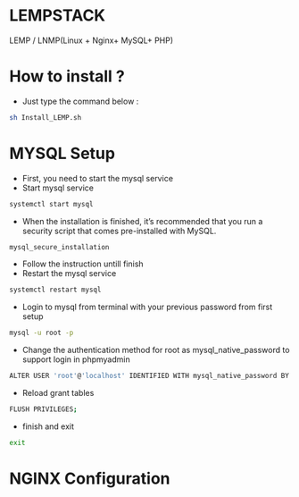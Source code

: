 # LEMPSTACK
LEMP / LNMP(Linux + Nginx+ MySQL+ PHP)

# How to install ?
- Just type the command below :
``` bash
sh Install_LEMP.sh
```

# MYSQL Setup
- First, you need to start the mysql service
- Start mysql service
```bash
systemctl start mysql
```
- When the installation is finished, it’s recommended that you run a security script that comes pre-installed with MySQL.
```bash
mysql_secure_installation
```
- Follow the instruction untill finish
- Restart the mysql service
```bash
systemctl restart mysql
```
- Login to mysql from terminal with your previous password from first setup
```bash
mysql -u root -p
```
- Change the authentication method for root as mysql_native_password to support login in phpmyadmin
```bash
ALTER USER 'root'@'localhost' IDENTIFIED WITH mysql_native_password BY 'yourpassword';
```
- Reload grant tables
```bash
FLUSH PRIVILEGES;
```
- finish and exit
```bash
exit
```

# NGINX Configuration
